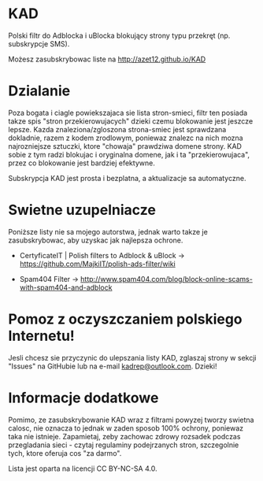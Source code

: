 # KAD
Polski filtr do Adblocka i uBlocka blokujący strony typu przekręt (np. subskrypcje SMS).

Możesz zasubskrybowac liste na http://azet12.github.io/KAD

# Dzialanie
Poza bogata i ciagle powiekszajaca sie lista stron-smieci, filtr ten posiada takze spis "stron przekierowujacych" dzieki czemu blokowanie jest jeszcze lepsze. Kazda znaleziona/zgloszona strona-smiec jest sprawdzana dokladnie, razem z kodem zrodlowym, poniewaz znalezc na nich mozna najrozniejsze sztuczki, ktore "chowaja" prawdziwa domene strony. KAD sobie z tym radzi blokujac i oryginalna domene, jak i ta "przekierowujaca", przez co blokowanie jest bardziej efektywne.

Subskrypcja KAD jest prosta i bezplatna, a aktualizacje sa automatyczne.

# Swietne uzupelniacze
Poniższe listy nie sa mojego autorstwa, jednak warto takze je zasubskrybowac, aby uzyskac jak najlepsza ochrone.

* CertyficateIT | Polish filters to Adblock & uBlock -> https://github.com/MajkiIT/polish-ads-filter/wiki

* Spam404 Filter -> http://www.spam404.com/blog/block-online-scams-with-spam404-and-adblock

# Pomoz z oczyszczaniem polskiego Internetu!
Jesli chcesz sie przyczynic do ulepszania listy KAD, zglaszaj strony w sekcji "Issues" na GitHubie lub na e-mail kadrep@outlook.com. Dzieki!

# Informacje dodatkowe
Pomimo, ze zasubskrybowanie KAD wraz z filtrami powyzej tworzy swietna calosc, nie oznacza to jednak w zaden sposob 100% ochrony, poniewaz taka nie istnieje. Zapamietaj, zeby zachowac zdrowy rozsadek podczas przegladania sieci - czytaj regulaminy podejrzanych stron, szczegolnie tych, ktore oferuja cos "za darmo".

Lista jest oparta na licencji CC BY-NC-SA 4.0.
